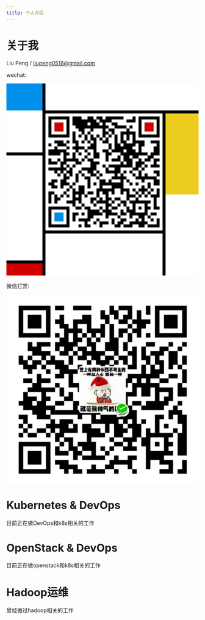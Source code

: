 ```yaml
---
title: 个人介绍
---
```

# 关于我
Liu Peng / liupeng0518@gmail.com

wechat:

![微信](https://raw.githubusercontent.com/liupeng0518/liupeng0518.github.io/hexo/source/about/.images/wechat.jpg)

微信打赏:

![pay](https://raw.githubusercontent.com/liupeng0518/liupeng0518.github.io/hexo/source/about/.images/pay.png)
# Kubernetes & DevOps
目前正在做DevOps和k8s相关的工作

# OpenStack & DevOps
目前正在做openstack和k8s相关的工作

# Hadoop运维
曾经做过hadoop相关的工作
